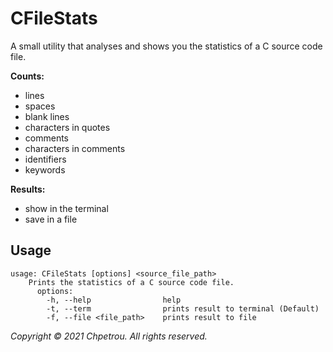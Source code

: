 # CFileStats
A small utility that analyses and shows you the statistics of a C source code file.

<b>Counts:</b>
* lines
* spaces
* blank lines
* characters in quotes
* comments
* characters in comments
* identifiers
* keywords

<b>Results:</b>
* show in the terminal
* save in a file

## Usage
```
usage: CFileStats [options] <source_file_path>
    Prints the statistics of a C source code file.
      options:
        -h, --help                help
        -t, --term                prints result to terminal (Default)
        -f, --file <file_path>    prints result to file
```

_Copyright © 2021 Chpetrou. All rights reserved._
